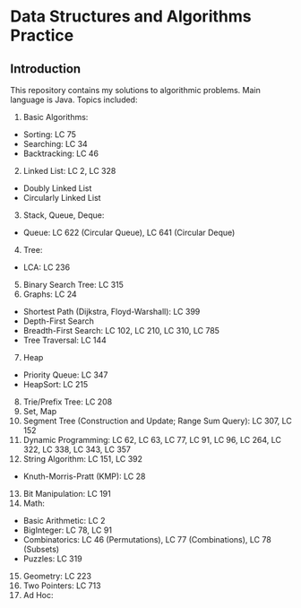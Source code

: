 # Data Structures and Algorithms Practice
## Introduction
This repository contains my solutions to algorithmic problems. Main language is Java. Topics included:
1. Basic Algorithms:
  * Sorting: LC 75
  * Searching: LC 34
  * Backtracking: LC 46
2. Linked List: LC 2, LC 328
  * Doubly Linked List
  * Circularly Linked List
3. Stack, Queue, Deque:
  * Queue: LC 622 (Circular Queue), LC 641 (Circular Deque)
4. Tree:
  * LCA: LC 236
5. Binary Search Tree: LC 315
6. Graphs: LC 24
  * Shortest Path (Dijkstra, Floyd-Warshall): LC 399
  * Depth-First Search
  * Breadth-First Search: LC 102, LC 210, LC 310, LC 785
  * Tree Traversal: LC 144
7. Heap
  * Priority Queue: LC 347
  * HeapSort: LC 215
8. Trie/Prefix Tree: LC 208
9. Set, Map
10. Segment Tree (Construction and Update; Range Sum Query): LC 307, LC 152
11. Dynamic Programming: LC 62, LC 63, LC 77, LC 91, LC 96, LC 264, LC 322, LC 338, LC 343, LC 357
12. String Algorithm: LC 151, LC 392
  * Knuth-Morris-Pratt (KMP): LC 28
13. Bit Manipulation: LC 191
14. Math:
  * Basic Arithmetic: LC 2
  * BigInteger: LC 78, LC 91
  * Combinatorics: LC 46 (Permutations), LC 77 (Combinations), LC 78 (Subsets)
  * Puzzles: LC 319
15. Geometry: LC 223
16. Two Pointers: LC 713
17. Ad Hoc:
